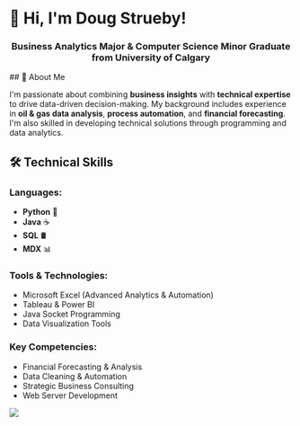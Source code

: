 # 👋 Hi, I'm Doug Strueby!
<h3 align="center">Business Analytics Major & Computer Science Minor Graduate from University of Calgary</h3>
## 🚀 About Me

I'm passionate about combining **business insights** with **technical expertise** to drive data-driven decision-making. My background includes experience in **oil & gas data analysis**, **process automation**, and **financial forecasting**. I'm also skilled in developing technical solutions through programming and data analytics.

## 🛠️ Technical Skills

### **Languages:**
- **Python** 🐍
- **Java** ☕
- **SQL** 🛢️
- **MDX** 📊

### **Tools & Technologies:**
- Microsoft Excel (Advanced Analytics & Automation)
- Tableau & Power BI
- Java Socket Programming
- Data Visualization Tools

### **Key Competencies:**
- Financial Forecasting & Analysis
- Data Cleaning & Automation
- Strategic Business Consulting
- Web Server Development

![](https://komarev.com/ghpvc/?username=DougStueby&color=blue)
